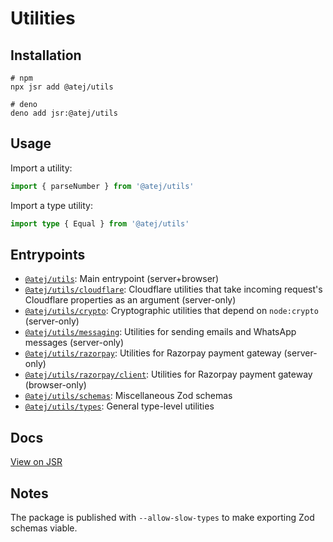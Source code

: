 # Utilities

## Installation

```shell
# npm
npx jsr add @atej/utils

# deno
deno add jsr:@atej/utils
```

## Usage

Import a utility:

```typescript
import { parseNumber } from '@atej/utils'
```

Import a type utility:

```typescript
import type { Equal } from '@atej/utils'
```

## Entrypoints

- [`@atej/utils`](https://jsr.io/@atej/utils/doc#default): Main entrypoint (server+browser)
- [`@atej/utils/cloudflare`](https://jsr.io/@atej/utils/doc#cloudflare): Cloudflare utilities that
  take incoming request's Cloudflare properties as an argument (server-only)
- [`@atej/utils/crypto`](https://jsr.io/@atej/utils/doc#crypto): Cryptographic utilities that depend
  on `node:crypto` (server-only)
- [`@atej/utils/messaging`](https://jsr.io/@atej/utils/doc#messaging): Utilities for sending emails
  and WhatsApp messages (server-only)
- [`@atej/utils/razorpay`](https://jsr.io/@atej/utils/doc#razorpay): Utilities for Razorpay payment
  gateway (server-only)
- [`@atej/utils/razorpay/client`](https://jsr.io/@atej/utils/doc#razorpay/client): Utilities for
  Razorpay payment gateway (browser-only)
- [`@atej/utils/schemas`](https://jsr.io/@atej/utils/doc#schemas): Miscellaneous Zod schemas
- [`@atej/utils/types`](https://jsr.io/@atej/utils/doc#types): General type-level utilities

## Docs

[View on JSR](https://jsr.io/@atej/utils/doc)

## Notes

The package is published with `--allow-slow-types` to make exporting Zod schemas viable.
